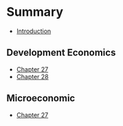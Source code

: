 # Summary

* [Introduction](README.md)

## Development Economics

* [Chapter 27](development-economics/chapter-27.md)
* [Chapter 28](development-economics/chapter-28.md)

## Microeconomic

* [Chapter 27](Micreeconomic/chapter-1.md)